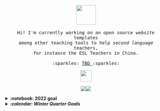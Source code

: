 <div align="center" id="trophiesAndShowingOff" >

<p align="center">
  <img src="https://user-images.githubusercontent.com/5679180/79618120-0daffb80-80be-11ea-819e-d2b0fa904d07.gif" width="61px" tabindex="-1">
  <br><br>
  
  
  <samp>
   Hi! I'm currently working on an <em> open source website </em> templates
   <br> among other teaching tools to help <i> second language </i> teachers, 
   <br> for instance the ESL Teachers in China. 
   <br><br>  
   :sparkles: <a href="#" style="color: #cc992d2;"> TBD </a> :sparkles:
  </samp>
</p>

  
  <img src="https://teiresa.github.io/background/typeWriter/typewriter.gif" height="35px">
 <br>
  
  <p align="center"><img src="
  [![GitHub Streak](http://github-readme-streak-stats.herokuapp.com?user=teiResa&theme=dark&hide_border=true&date_format=%5BY.%5Dn.j&ring=B54668&currStreakLabel=267824)](https://git.io/streak-stats)
  <p align="center"><img src="https://github-readme-streak-stats.herokuapp.com/?user=teiResa&a&theme=dark&hide_border=true&date_format=%5BY.%5Dn.j&ring=B54668&currStreakLabel=267824" /></p>
  
  
  <!--
  <svg viewBox="0 0 20 20" xmlns="https://teiresa.github.io/background/typeWriter/typeWriter.html">
    <foreignObject x="20" y="20" width="20px" height="10px">
      <img src="https://teiresa.github.io/background/typeWriter/typewriter.gif">
    </foreignObject>
  </svg>
  -->
  
  
  
</div>



<details>
  <summary><b>:notebook: 2022 goal</b></summary>
  I plan to transfer my site <a href="https://techkeen.wixsite.com/website">TechKeen</a> from WIX to My GitHub <a href="https://teiresa.github.io/"> Page </a>. I plan to keep https://teiresa.github.io/ as the highest in the hiarchy, so <i>TechKeen </i> would really just be like a project, but like a project I treat as it's own thing. Currently, the high site is being tricky. I'm working on giving it a complete facelift while I have the time.
  </br></br> In the future, I will hopefully buy a domain. Until then, it gets to live here. 
  
  <br><br> I'm available for an entry-level or junior front-end dev position. Currently, I can only remote work.
</details>

<details>
  <summary><b><em> :calendar: Winter Quarter Goals </em></b></summary>
  For January through March:
    <ul>
      <li> Commit min 3 days weekly </li>
      <li> Practice HTML5, CSS, bootstrap, JS </li>
      <li> Continue working through FreeCodeCamp's Curriculum </li>
      <li> Complete & practice Java course for Uni prep </li>
      <li> Finally finish SoloLearn & PluralSight Courses </li>
      <li> <i> Experiment with Jekyll for my GH pgs </i> </li>
      <li> Keep working on Arduino Projects </li>
      <li> Make personal site/portfolio stronger </li>
     </ul
 
 </details>

<details>
  <summary><b><em> 💾 Github Stats </em></b></summary>
  
  ![GitHub stats](https://github-readme-stats.vercel.app/api?username=teiResa&hide_title=TRUE&show_icons=true&theme=monokai)
  
  ![Jokes Card](https://readme-jokes.vercel.app/api)
  
   
 </details>
      
  
       
      

<!--
**teiResa/teiResa** is a ✨ _special_ ✨ repository because its `README.md` (this file) appears on your GitHub profile.

Here are some ideas to get you started:

- 🔭 I’m currently working on ...
- 🌱 I’m currently learning ...
- 👯 I’m looking to collaborate on ...
- 🤔 I’m looking for help with ...
- 💬 Ask me about ...
- 📫 How to reach me: ...
- 😄 Pronouns: ...
- ⚡ Fun fact: ...
-->
